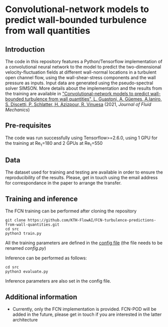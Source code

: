 # Convolutional-network models to predict wall-bounded turbulence from wall quantities

## Introduction
The code in this repository features a Python/Tensorflow implementation of a convolutional neural network to the model to predict the two-dimensional velocity-fluctuation fields at different wall-normal locations in a turbulent open channel flow, using the wall-shear-stress components and the wall pressure as inputs. Input data are generated using the pseudo-spectral solver SIMSON. More details about the implementation and the results from the training are available in ["Convolutional-network models to predict wall-bounded turbulence from wall quantities", L. Guastoni, A. Güemes, A.Ianiro, S. Discetti, P. Schlatter, H. Azizpour, R. Vinuesa](https://www.cambridge.org/core/journals/journal-of-fluid-mechanics/article/convolutionalnetwork-models-to-predict-wallbounded-turbulence-from-wall-quantities/3CE4E78C5BAFB370A10BB736A78D3DB6) (2021, *Journal of Fluid Mechanics*)

## Pre-requisites
The code was run successfully using Tensorflow>=2.6.0, using 1 GPU for the training at Re<sub>&tau;</sub>=180 and 2 GPUs at Re<sub>&tau;</sub>=550

## Data
The dataset used for training and testing are available in order to ensure the reproducibility of the results. Please, get in touch using the email address for correspondance in the paper to arrange the transfer.

## Training and inference
The FCN training can be performed after cloning the repository

    git clone https://github.com/KTH-FlowAI/FCN-turbulence-predictions-from-wall-quantities.git
    cd src
    python3 train.py
    
All the training parameters are defined in the [config file](https://github.com/KTH-FlowAI/FCN-turbulence-predictions-from-wall-quantities/blob/master/conf/config_sample.py) (the file needs to be renamed *config.py*)

Inference can be performed as follows:

    cd src
    python3 evaluate.py
    
Inference parameters are also set in the config file.

## Additional information
* Currently, only the FCN implementation is provided. FCN-POD will be added in the future, please get in touch if you are interested in the latter architecture
